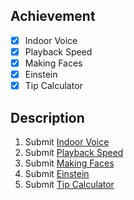 ## Achievement

- [x] Indoor Voice
- [x] Playback Speed
- [x] Making Faces
- [x] Einstein
- [x] Tip Calculator

## Description

1. Submit [Indoor Voice](https://cs50.harvard.edu/python/2022/psets/0/indoor/)
1. Submit [Playback Speed](https://cs50.harvard.edu/python/2022/psets/0/playback/)
1. Submit [Making Faces](https://cs50.harvard.edu/python/2022/psets/0/faces/)
1. Submit [Einstein](https://cs50.harvard.edu/python/2022/psets/0/einstein/)
1. Submit [Tip Calculator](https://cs50.harvard.edu/python/2022/psets/0/tip/)
